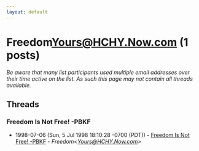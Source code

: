```yaml
---
layout: default
---
```


# Freedom<Yours@HCHY.Now.com> (1 posts)

_Be aware that many list participants used multiple email addresses over their time active on the list. As such this page may not contain all threads available._

## Threads

### Freedom Is Not Free! -PBKF
+ 1998-07-06 (Sun, 5 Jul 1998 18:10:28 -0700 (PDT)) - [Freedom Is Not Free! -PBKF](/archive/1998/07/6e209b2e02eb375d91331eb409f248fc7773d53b2d33a6ea59edcbdf411e21db) - _Freedom\<Yours@HCHY.Now.com\>_

